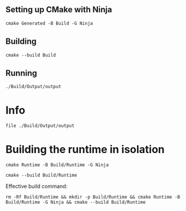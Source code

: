 ## Setting up CMake with Ninja

```
cmake Generated -B Build -G Ninja
```

## Building

```
cmake --build Build
```

## Running

```
./Build/Output/output
```

# Info

```
file ./Build/Output/output
```


# Building the runtime in isolation

```
cmake Runtime -B Build/Runtime -G Ninja
```

```
cmake --build Build/Runtime
```

Effective build command:

```
rm -Rf Build/Runtime && mkdir -p Build/Runtime && cmake Runtime -B Build/Runtime -G Ninja && cmake --build Build/Runtime
```
